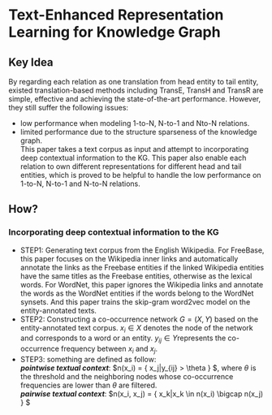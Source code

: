 # Text-Enhanced Representation Learning for Knowledge Graph
## Key Idea  
By regarding each relation as one translation from head entity to tail entity, existed translation-based methods including TransE, TransH and TransR are simple, effective and achieving the state-of-the-art performance. However, they still suffer the following issues:  
* low performance when modeling 1-to-N, N-to-1 and Nto-N relations.  
* limited performance due to the structure sparseness of the knowledge graph.  
This paper takes a text corpus as input and attempt to incorporating deep contextual information to the KG. This paper also enable each relation to own different representations for different head and tail entities, which is proved to be helpful to handle the low performance on 1-to-N, N-to-1 and N-to-N relations.  

## How?
### Incorporating deep contextual information to the KG
* STEP1: Generating text corpus from the English Wikipedia. For FreeBase, this paper focuses on the Wikipedia inner links and automatically annotate the links as the Freebase entities if the linked Wikipedia entities have the same titles as the Freebase entities, otherwise as the lexical words. For WordNet, this paper ignores the Wikipedia links and annotate the words as the WordNet entities if the words belong to the WordNet synsets. And this paper trains the skip-gram word2vec model on the entity-annotated texts.  
* STEP2: Constructing a co-occurrence network $G = (X , Y)$ based on the entity-annotated text corpus.  $x_i\in X$ denotes the node of the network and corresponds to a word or an entity. $y_{ij}\in Y$represents the co-occurrence frequency between $x_i$ and $x_j$.  
* STEP3: something are defined as follow:  
***pointwise textual context***: $n(x_i) = { x_j|y_{ij} > \theta } $, where $\theta$ is the threshold and the neighboring nodes whose co-occurrence frequencies are lower than  $\theta$ are filtered.  
***pairwise textual context***: $n(x_i, x_j) = { x_k|x_k \in n(x_i) \bigcap n(x_j) } $  
